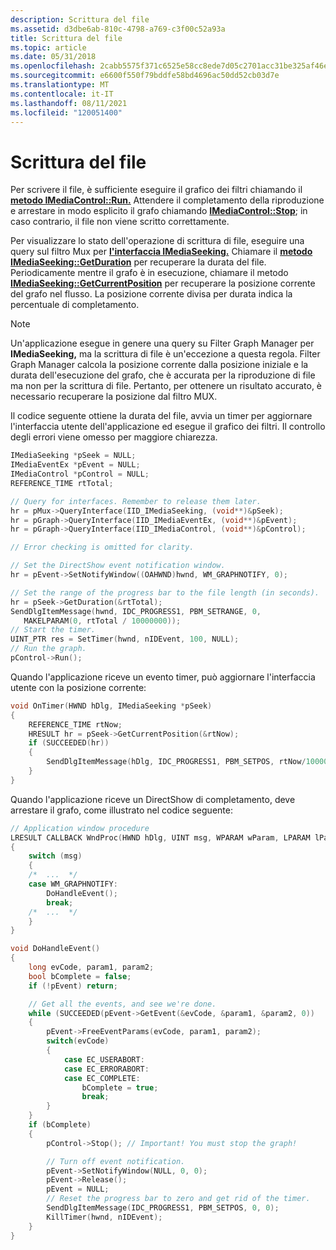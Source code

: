 ```yaml
---
description: Scrittura del file
ms.assetid: d3dbe6ab-810c-4798-a769-c3f00c52a93a
title: Scrittura del file
ms.topic: article
ms.date: 05/31/2018
ms.openlocfilehash: 2cabb5575f371c6525e58cc8ede7d05c2701acc31be325af46e3b00e6e2d8d20
ms.sourcegitcommit: e6600f550f79bddfe58bd4696ac50dd52cb03d7e
ms.translationtype: MT
ms.contentlocale: it-IT
ms.lasthandoff: 08/11/2021
ms.locfileid: "120051400"
---
```

# <a name="writing-the-file"></a>Scrittura del file

Per scrivere il file, è sufficiente eseguire il grafico dei filtri chiamando il [**metodo IMediaControl::Run.**](/windows/desktop/api/Control/nf-control-imediacontrol-run) Attendere il completamento della riproduzione e arrestare in modo esplicito il grafo chiamando [**IMediaControl::Stop**](/windows/desktop/api/Control/nf-control-imediacontrol-stop); in caso contrario, il file non viene scritto correttamente.

Per visualizzare lo stato dell'operazione di scrittura di file, eseguire una query sul filtro Mux per [**l'interfaccia IMediaSeeking.**](/windows/desktop/api/Strmif/nn-strmif-imediaseeking) Chiamare il [**metodo IMediaSeeking::GetDuration**](/windows/desktop/api/Strmif/nf-strmif-imediaseeking-getduration) per recuperare la durata del file. Periodicamente mentre il grafo è in esecuzione, chiamare il metodo [**IMediaSeeking::GetCurrentPosition**](/windows/desktop/api/Strmif/nf-strmif-imediaseeking-getcurrentposition) per recuperare la posizione corrente del grafo nel flusso. La posizione corrente divisa per durata indica la percentuale di completamento.

> [!Note]  
> Un'applicazione esegue in genere una query su Filter Graph Manager per **IMediaSeeking,** ma la scrittura di file è un'eccezione a questa regola. Filter Graph Manager calcola la posizione corrente dalla posizione iniziale e la durata dell'esecuzione del grafo, che è accurata per la riproduzione di file ma non per la scrittura di file. Pertanto, per ottenere un risultato accurato, è necessario recuperare la posizione dal filtro MUX.

 

Il codice seguente ottiene la durata del file, avvia un timer per aggiornare l'interfaccia utente dell'applicazione ed esegue il grafico dei filtri. Il controllo degli errori viene omesso per maggiore chiarezza.


```C++
IMediaSeeking *pSeek = NULL;
IMediaEventEx *pEvent = NULL;
IMediaControl *pControl = NULL;
REFERENCE_TIME rtTotal;

// Query for interfaces. Remember to release them later.
hr = pMux->QueryInterface(IID_IMediaSeeking, (void**)&pSeek);
hr = pGraph->QueryInterface(IID_IMediaEventEx, (void**)&pEvent);
hr = pGraph->QueryInterface(IID_IMediaControl, (void**)&pControl);

// Error checking is omitted for clarity.

// Set the DirectShow event notification window.
hr = pEvent->SetNotifyWindow((OAHWND)hwnd, WM_GRAPHNOTIFY, 0);

// Set the range of the progress bar to the file length (in seconds).
hr = pSeek->GetDuration(&rtTotal);
SendDlgItemMessage(hwnd, IDC_PROGRESS1, PBM_SETRANGE, 0, 
   MAKELPARAM(0, rtTotal / 10000000));
// Start the timer.
UINT_PTR res = SetTimer(hwnd, nIDEvent, 100, NULL);
// Run the graph.
pControl->Run();
```



Quando l'applicazione riceve un evento timer, può aggiornare l'interfaccia utente con la posizione corrente:


```C++
void OnTimer(HWND hDlg, IMediaSeeking *pSeek)
{
    REFERENCE_TIME rtNow;
    HRESULT hr = pSeek->GetCurrentPosition(&rtNow);
    if (SUCCEEDED(hr))
    {
        SendDlgItemMessage(hDlg, IDC_PROGRESS1, PBM_SETPOS, rtNow/10000000, 0);
    }
}
```



Quando l'applicazione riceve un DirectShow di completamento, deve arrestare il grafo, come illustrato nel codice seguente:


```C++
// Application window procedure
LRESULT CALLBACK WndProc(HWND hDlg, UINT msg, WPARAM wParam, LPARAM lParam)
{
    switch (msg)
    {
    /*  ...  */
    case WM_GRAPHNOTIFY:
        DoHandleEvent();
        break;
    /*  ...  */
    }
}

void DoHandleEvent()
{
    long evCode, param1, param2;
    bool bComplete = false;
    if (!pEvent) return;

    // Get all the events, and see we're done.
    while (SUCCEEDED(pEvent->GetEvent(&evCode, &param1, &param2, 0))
    {
        pEvent->FreeEventParams(evCode, param1, param2);
        switch(evCode)
        {
            case EC_USERABORT:
            case EC_ERRORABORT:
            case EC_COMPLETE:
                bComplete = true;
                break;
        }
    }
    if (bComplete)
    {
        pControl->Stop(); // Important! You must stop the graph!

        // Turn off event notification.
        pEvent->SetNotifyWindow(NULL, 0, 0);
        pEvent->Release();
        pEvent = NULL;
        // Reset the progress bar to zero and get rid of the timer.
        SendDlgItemMessage(IDC_PROGRESS1, PBM_SETPOS, 0, 0);
        KillTimer(hwnd, nIDEvent);
    }
}
```



 

 




